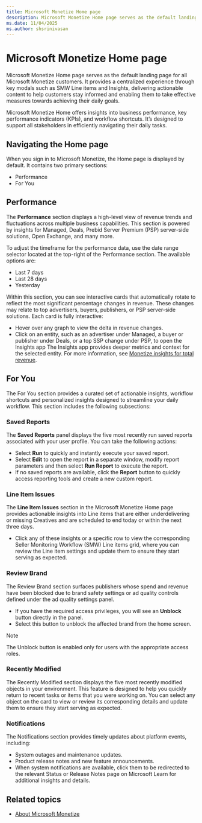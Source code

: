 ```yaml
---
title: Microsoft Monetize Home page
description: Microsoft Monetize Home page serves as the default landing page for all Microsoft Monetize customers.
ms.date: 11/04/2025
ms.author: shsrinivasan
---
```


# Microsoft Monetize Home page 

Microsoft Monetize Home page serves as the default landing page for all Microsoft Monetize customers. It provides a centralized experience through key modals such as SMW Line items and Insights, delivering actionable content to help customers stay informed and enabling them to take effective measures towards achieving their daily goals. 

Microsoft Monetize Home offers insights into business performance, key performance indicators (KPIs), and workflow shortcuts. It’s designed to support all stakeholders in efficiently navigating their daily tasks. 

## Navigating the Home page 
When you sign in to Microsoft Monetize, the Home page is displayed by default. It contains two primary sections: 
- Performance 
- For You

## Performance 

The **Performance** section displays a high-level view of revenue trends and fluctuations across multiple business capabilities. This section is powered by insights for Managed, Deals, Prebid Server Premium (PSP) server-side solutions, Open Exchange, and many more. 

To adjust the timeframe for the performance data, use the date range selector located at the top-right of the Performance section. The available options are: 
- Last 7 days 
- Last 28 days 
- Yesterday 

Within this section, you can see interactive cards that automatically rotate to reflect the most significant percentage changes in revenue. These changes may relate to top advertisers, buyers, publishers, or PSP server-side solutions. Each card is fully interactive: 
- Hover over any graph to view the delta in revenue changes. 
- Click on an entity, such as an advertiser under Managed, a buyer or publisher under Deals, or a top SSP change under PSP, to open the Insights app The Insights app provides deeper metrics and context for the selected entity. For more information, see [Monetize insights for total revenue](monetize-insights-total-revenue.md).

## For You  

The For You section provides a curated set of actionable insights, workflow shortcuts and personalized insights designed to streamline your daily workflow. This section includes the following subsections: 
 
### Saved Reports 

The **Saved Reports** panel displays the five most recently run saved reports associated with your user profile. You can take the following actions: 

- Select **Run** to quickly and instantly execute your saved report.
- Select **Edit** to open the report in a separate window, modify report parameters and then select **Run Report** to execute the report. 
- If no saved reports are available, click the **Report** button to quickly access reporting tools and create a new custom report. 
 

### Line Item Issues 

The **Line Item Issues** section in the Microsoft Monetize Home page provides actionable insights into Line items that are either underdelivering or missing Creatives and are scheduled to end today or within the next three days. 

- Click any of these insights or a specific row to view the corresponding Seller Monitoring Workflow (SMW) Line items grid, where you can review the Line item settings and update them to ensure they start serving as expected. 
 

### Review Brand 

The Review Brand section surfaces publishers whose spend and revenue have been blocked due to brand safety settings or ad quality controls defined under the ad quality settings panel. 

- If you have the required access privileges, you will see an **Unblock** button directly in the panel.  
- Select this button to unblock the affected brand from the home screen. 
> [!NOTE]
> The Unblock button is enabled only for users with the appropriate access roles.

 
### Recently Modified 

The Recently Modified section displays the five most recently modified objects in your environment. This feature is designed to help you quickly return to recent tasks or items that you were working on. You can select any object on the card to view or review its corresponding details and update them to ensure they start serving as expected.  
 

### Notifications 

The Notifications section provides timely updates about platform events, including: 

- System outages and maintenance updates. 
- Product release notes and new feature announcements. 
- When system notifications are available, click them to be redirected to the relevant Status or Release Notes page on Microsoft Learn for additional insights and details. 
 


## Related topics

- [About Microsoft Monetize](about-monetize.md)
